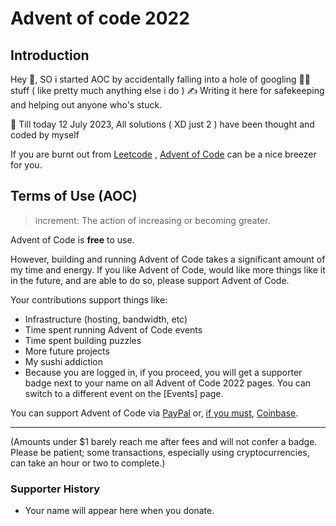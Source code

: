 # Advent of code 2022 


## Introduction 
Hey 👋, SO i started AOC by accidentally falling into a hole of googling 🧑‍💻 stuff ( like pretty much anything else i do )
✍️ Writing it here for safekeeping and helping out anyone who's stuck. 

📅 Till today 12 July 2023, All solutions ( XD just 2 ) have been thought and coded by myself

If you are burnt out from [Leetcode](https://leetcode.com/) , [Advent of Code](https://adventofcode.com/2022) can be a nice breezer for you.


## Terms of Use (AOC)
> increment: The action of increasing or becoming greater.

Advent of Code is **free** to use.

However, building and running Advent of Code takes a significant amount of my time and energy. If you like Advent of Code, would like more things like it in the future, and are able to do so, please support Advent of Code.

Your contributions support things like:

- Infrastructure (hosting, bandwidth, etc)
- Time spent running Advent of Code events
- Time spent building puzzles
- More future projects
- My sushi addiction
- Because you are logged in, if you proceed, you will get a supporter badge next to your name on all Advent of Code 2022 pages. You can switch to a different event on the [Events] page.


You can support Advent of Code via [PayPal](https://adventofcode.com/2022/support/paypal) or, [if you must](https://digiconomist.net/bitcoin-energy-consumption), [Coinbase](https://adventofcode.com/2022/support/coinbase).

---
(Amounts under $1 barely reach me after fees and will not confer a badge. Please be patient; some transactions, especially using cryptocurrencies, can take an hour or two to complete.)

### Supporter History 
- Your name will appear here when you donate.